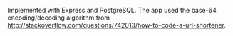 Implemented with Express and PostgreSQL. The app used the base-64 encoding/decoding algorithm from http://stackoverflow.com/questions/742013/how-to-code-a-url-shortener.
